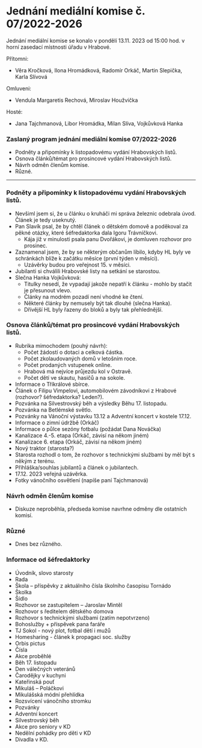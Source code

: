 # Jednání mediální komise č. 07/2022-2026

Jednání mediální komise se konalo v pondělí 13.11. 2023 od 15:00 hod. v horní zasedací místnosti úřadu v Hrabové.

Přítomni:
- Věra Kročková, Ilona Hromádková, Radomír Orkáč, Martin Slepička, Karla Slívová

Omluveni:
- Vendula Margaretis Rechová, Miroslav Houžvička

Hosté:
- Jana Tajchmanová, Libor Hromádka, Milan Slíva, Vojkůvková Hanka

### Zaslaný program jednání mediální komise 07/2022-2026

- Podněty a připomínky k listopadovému vydání Hrabovských listů.
- Osnova článků/témat pro prosincové vydání Hrabovských listů.
- Návrh odměn členům komise.
- Různé.

---
### Podněty a připomínky k listopadovému vydání Hrabovských listů.
- Nevšiml jsem si, že u článku o kruháči mi správa železnic odebrala úvod. Článek je tedy useknutý.
- Pan Slavík psal, že by chtěl článek o dětském domově a poděkoval za pěkné otázky, které šéfredaktorka dala Igoru Trávníčkovi.
	- Kája již v minulosti psala panu Dvořákovi, je domluven rozhovor pro prosinec.
- Zaznamenal jsem, že by se některým občanům líbilo, kdyby HL byly ve schránkách blíže k začátku měsíce (první týden v měsíci).
	- Uzávěrky budou pro veřejnost 15. v měsíci.
- Jubilanti si chválili Hrabovské listy na setkání se starostou.
- Slečna Hanka Vojkůvková:
	- Titulky nesedí, že vypadají jakože nepatří k článku - mohlo by stačit je přesunout vlevo.
	- Články na modrém pozadí není vhodné ke čtení.
	- Některé články by nemusely být tak dlouhé (slečna Hanka).
	- Dřívější HL byly řazeny do bloků a byly tak přehlednější.

### Osnova článků/témat pro prosincové vydání Hrabovských listů.
- Rubrika mimochodem (pouhý návrh):
	- Počet žádostí o dotaci a celková částka.
	- Počet zkolaudovaných domů v letošním roce.
	- Počet prodaných vstupenek online.
	- Hrabová má nejvíce průjezdu kol v Ostravě.
	- Počet dětí ve skautu, hasičů a na sokole.
- Informace o Tříkrálové sbírce.
- Článek o Filipu Vimpelovi, automobilovém závodníkovi z Hrabové (rozhovor? šéfredaktorka? Leden?).
- Pozvánka na Silvestrovský běh a výsledky Běhu 17. listopadu.
- Pozvánka na Betlémské světlo.
- Pozvánky na Vánoční výstavku 13.12 a Adventní koncert v kostele 17.12.
- Informace o zimní údržbě (Orkáč)
- Informace o půlce sezóny fotbalu (požádat Dana Nováčka)
- Kanalizace 4.-5. etapa (Orkáč, závisí na někom jiném)
- Kanalizace 6. etapa (Orkáč, závisí na někom jiném)
- Nový traktor (starosta?)
- Starosta rozhodl o tom, že rozhovor s technickými službami by měl být s někým z terénu.
- Přihláška/souhlas jubilantů a článek o jubilantech.
- 17.12. 2023 veřejná uzávěrka.
- Fotky vánočního osvětlení (napíše paní Tajchmanová)

### Návrh odměn členům komise
- Diskuze neproběhla, předseda komise navrhne odměny dle ostatních komisí.
### Různé
- Dnes bez různého.
### Informace od šéfredaktorky

- Úvodník, slovo starosty    
- Rada
- Škola – příspěvky z aktuálního čísla školního časopisu Tornádo
- Školka
- Šídlo
- Rozhovor se zastupitelem – Jaroslav Mintěl
- Rozhovor s ředitelem dětského domova
- Rozhovor s technickými službami (zatím nepotvrzeno)
- Bohoslužby + příspěvek pana faráře
- TJ Sokol - nový plot, fotbal dětí i mužů
- Homesharing - článek k propagaci soc. služby
- Orbis pictus
- Čísla
- Akce proběhlé
- Běh 17. listopadu
- Den válečných veteránů
- Čarodějky v kuchyni
- Kateřinská pouť
- Mikuláš – Poláčkovi
- Mikulášská módní přehlídka
- Rozsvícení vánočního stromku
- Pozvánky
- Adventní koncert
- Silvestrovský běh
- Akce pro seniory v KD
- Nedělní pohádky pro děti v KD
- Divadla v KD.
